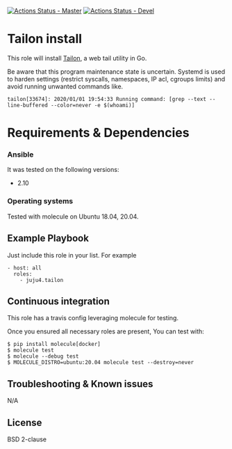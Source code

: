 [![Actions Status - Master](https://github.com/juju4/ansible-tailon/workflows/AnsibleCI/badge.svg)](https://github.com/juju4/ansible-tailon/actions?query=branch%3Amaster)
[![Actions Status - Devel](https://github.com/juju4/ansible-tailon/workflows/AnsibleCI/badge.svg?branch=devel)](https://github.com/juju4/ansible-tailon/actions?query=branch%3Adevel)

# Tailon install

This role will install [Tailon](https://github.com/gvalkov/tailon), a web tail utility in Go.

Be aware that this program maintenance state is uncertain.
Systemd is used to harden settings (restrict syscalls, namespaces, IP acl, cgroups limits) and avoid running unwanted commands like.
```
tailon[33674]: 2020/01/01 19:54:33 Running command: [grep --text --line-buffered --color=never -e $(whoami)]
```

# Requirements & Dependencies

### Ansible
It was tested on the following versions:
 * 2.10

### Operating systems

Tested with molecule on Ubuntu 18.04, 20.04.

## Example Playbook

Just include this role in your list.
For example

```
- host: all
  roles:
    - juju4.tailon
```

## Continuous integration

This role has a travis config leveraging molecule for testing.

Once you ensured all necessary roles are present, You can test with:
```
$ pip install molecule[docker]
$ molecule test
$ molecule --debug test
$ MOLECULE_DISTRO=ubuntu:20.04 molecule test --destroy=never
```

## Troubleshooting & Known issues

N/A

## License

BSD 2-clause
